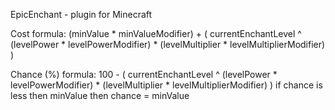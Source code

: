 EpicEnchant - plugin for Minecraft

Cost formula:
(minValue * minValueModifier) + ( 
	currentEnchantLevel ^ (levelPower * levelPowerModifier) 
	* (levelMultiplier * levelMultiplierModifier) 
)

Chance (%) formula:
100 - (
	currentEnchantLevel ^ (levelPower * levelPowerModifier) 
	* (levelMultiplier * levelMultiplierModifier) 
)
if chance is less then minValue then chance = minValue